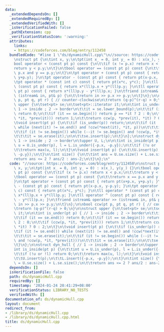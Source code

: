 ```yaml
---
data:
  _extendedDependsOn: []
  _extendedRequiredBy: []
  _extendedVerifiedWith: []
  _isVerificationFailed: false
  _pathExtension: cpp
  _verificationStatusIcon: ':warning:'
  attributes:
    links:
    - https://codeforces.com/blog/entry/112458
  bundledCode: "#line 1 \"ds/dynamicHull.cpp\"\n//source: https://codeforces.com/blog/entry/112458\n\
    \nstruct pt {\n\tint x, y;\n\tpt(int x_ = 0, int y_ = 0) : x(x_), y(y_) {}\n\t\
    bool operator < (const pt p) const {\n\t\tif (x != p.x) return x < p.x;\n\t\t\
    return y < p.y;\n\t}\n\tbool operator == (const pt p) const {\n\t\treturn x ==\
    \ p.x and y == p.y;\n\t}\n\tpt operator + (const pt p) const { return pt(x+p.x,\
    \ y+p.y); }\n\tpt operator - (const pt p) const { return pt(x-p.x, y-p.y); }\n\
    \tpt operator * (const int c) const { return pt(x*c, y*c); }\n\tll operator *\
    \ (const pt p) const { return x*(ll)p.x + y*(ll)p.y; }\n\tll operator ^ (const\
    \ pt p) const { return x*(ll)p.y - y*(ll)p.x; }\n\tfriend istream& operator >>\
    \ (istream& in, pt& p) {\n\t\treturn in >> p.x >> p.y;\n\t}\n};\n\nbool ccw(pt\
    \ p, pt q, pt r) { // counter-clockwise\n\treturn (q-p)^(r-q) > 0;\n}\n\nstruct\
    \ upper {\n\tset<pt> se;\n\tset<pt>::iterator it;\n\n\tint is_under(pt p) { //\
    \ 1 -> inside ; 2 -> border\n\t\tit = se.lower_bound(p);\n\t\tif (it == se.end())\
    \ return 0;\n\t\tif (it == se.begin()) return p == *it ? 2 : 0;\n\t\tif (ccw(p,\
    \ *it, *prev(it))) return 1;\n\t\treturn ccw(p, *prev(it), *it) ? 0 : 2;\n\t}\n\
    \tvoid insert(pt p) {\n\t\tif (is_under(p)) return;\n\n\t\tif (it != se.end())\
    \ while (next(it) != se.end() and !ccw(*next(it), *it, p))\n\t\t\tit = se.erase(it);\n\
    \t\tif (it != se.begin()) while (--it != se.begin() and !ccw(p, *it, *prev(it)))\n\
    \t\t\tit = se.erase(it);\n\n\t\tse.insert(p);\n\t}\n};\n\nstruct dyn_hull { //\
    \ 1 -> inside ; 2 -> border\n\tupper U, L;\n\n\tint is_inside(pt p) {\n\t\tint\
    \ u = U.is_under(p), l = L.is_under({-p.x, -p.y});\n\t\tif (!u or !l) return 0;\n\
    \t\treturn max(u, l);\n\t}\n\tvoid insert(pt p) {\n\t\tU.insert(p);\n\t\tL.insert({-p.x,\
    \ -p.y});\n\t}\n\tint size() {\n\t\tint ans = U.se.size() + L.se.size();\n\t\t\
    return ans <= 2 ? ans/2 : ans-2;\n\t}\n};\n"
  code: "//source: https://codeforces.com/blog/entry/112458\n\nstruct pt {\n\tint\
    \ x, y;\n\tpt(int x_ = 0, int y_ = 0) : x(x_), y(y_) {}\n\tbool operator < (const\
    \ pt p) const {\n\t\tif (x != p.x) return x < p.x;\n\t\treturn y < p.y;\n\t}\n\
    \tbool operator == (const pt p) const {\n\t\treturn x == p.x and y == p.y;\n\t\
    }\n\tpt operator + (const pt p) const { return pt(x+p.x, y+p.y); }\n\tpt operator\
    \ - (const pt p) const { return pt(x-p.x, y-p.y); }\n\tpt operator * (const int\
    \ c) const { return pt(x*c, y*c); }\n\tll operator * (const pt p) const { return\
    \ x*(ll)p.x + y*(ll)p.y; }\n\tll operator ^ (const pt p) const { return x*(ll)p.y\
    \ - y*(ll)p.x; }\n\tfriend istream& operator >> (istream& in, pt& p) {\n\t\treturn\
    \ in >> p.x >> p.y;\n\t}\n};\n\nbool ccw(pt p, pt q, pt r) { // counter-clockwise\n\
    \treturn (q-p)^(r-q) > 0;\n}\n\nstruct upper {\n\tset<pt> se;\n\tset<pt>::iterator\
    \ it;\n\n\tint is_under(pt p) { // 1 -> inside ; 2 -> border\n\t\tit = se.lower_bound(p);\n\
    \t\tif (it == se.end()) return 0;\n\t\tif (it == se.begin()) return p == *it ?\
    \ 2 : 0;\n\t\tif (ccw(p, *it, *prev(it))) return 1;\n\t\treturn ccw(p, *prev(it),\
    \ *it) ? 0 : 2;\n\t}\n\tvoid insert(pt p) {\n\t\tif (is_under(p)) return;\n\n\t\
    \tif (it != se.end()) while (next(it) != se.end() and !ccw(*next(it), *it, p))\n\
    \t\t\tit = se.erase(it);\n\t\tif (it != se.begin()) while (--it != se.begin()\
    \ and !ccw(p, *it, *prev(it)))\n\t\t\tit = se.erase(it);\n\n\t\tse.insert(p);\n\
    \t}\n};\n\nstruct dyn_hull { // 1 -> inside ; 2 -> border\n\tupper U, L;\n\n\t\
    int is_inside(pt p) {\n\t\tint u = U.is_under(p), l = L.is_under({-p.x, -p.y});\n\
    \t\tif (!u or !l) return 0;\n\t\treturn max(u, l);\n\t}\n\tvoid insert(pt p) {\n\
    \t\tU.insert(p);\n\t\tL.insert({-p.x, -p.y});\n\t}\n\tint size() {\n\t\tint ans\
    \ = U.se.size() + L.se.size();\n\t\treturn ans <= 2 ? ans/2 : ans-2;\n\t}\n};\n"
  dependsOn: []
  isVerificationFile: false
  path: ds/dynamicHull.cpp
  requiredBy: []
  timestamp: '2024-01-24 20:41:29+08:00'
  verificationStatus: LIBRARY_NO_TESTS
  verifiedWith: []
documentation_of: ds/dynamicHull.cpp
layout: document
redirect_from:
- /library/ds/dynamicHull.cpp
- /library/ds/dynamicHull.cpp.html
title: ds/dynamicHull.cpp
---
```

